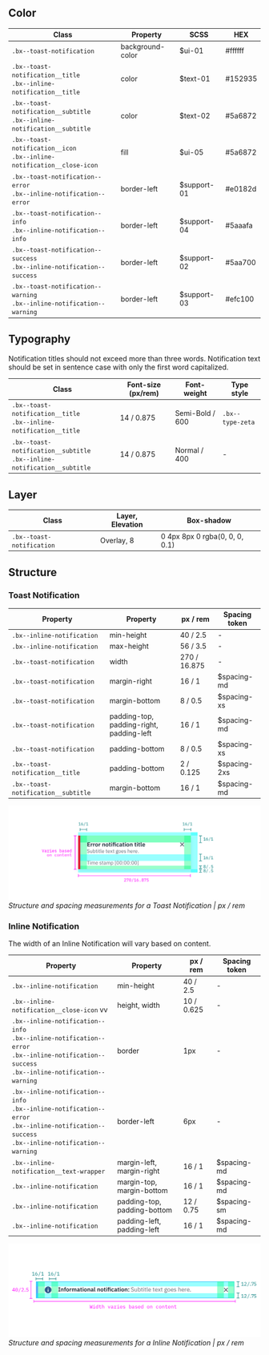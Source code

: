 ## Color


| Class                                                                        | Property         | SCSS        | HEX     |
|------------------------------------------------------------------------------|------------------|-------------|---------|
|`.bx--toast-notification`                                                     | background-color | $ui-01      | #ffffff |
|`.bx--toast-notification__title` </br> `.bx--inline-notification__title`      | color            | $text-01    | #152935 |
|`.bx--toast-notification__subtitle` </br> `.bx--inline-notification__subtitle`| color            | $text-02    | #5a6872 |
|`.bx--toast-notification__icon` </br> `.bx--inline-notification__close-icon`  | fill             | $ui-05      | #5a6872 |
|`.bx--toast-notification--error` </br> `.bx--inline-notification--error`      | border-left      | $support-01 | #e0182d |
|`.bx--toast-notification--info` </br>  `.bx--inline-notification--info`       | border-left      | $support-04 | #5aaafa |
|`.bx--toast-notification--success` </br> `.bx--inline-notification--success`  | border-left      | $support-02 | #5aa700 |
|`.bx--toast-notification--warning` </br>  `.bx--inline-notification--warning` | border-left      | $support-03 | #efc100 |


## Typography

Notification titles should not exceed more than three words. Notification text should be set in sentence case with only the first word capitalized.

| Class                                                                        | Font-size (px/rem) | Font-weight    | Type style       |
|------------------------------------------------------------------------------|--------------------|----------------|------------------|
|`.bx--toast-notification__title` </br> `.bx--inline-notification__title`      | 14 / 0.875         | Semi-Bold / 600| `.bx--type-zeta` |
|`.bx--toast-notification__subtitle` </br> `.bx--inline-notification__subtitle`| 14 / 0.875         | Normal / 400   | -                |


## Layer

| Class                       | Layer, Elevation       | Box-shadow                      |
|-----------------------------|------------------------|---------------------------------|
| `.bx--toast-notification`   | Overlay, 8             | 0 4px 8px 0 rgba(0, 0, 0, 0.1)  |


## Structure

### Toast Notification

| Property                           | Property                                 | px / rem    | Spacing token |
|------------------------------------|------------------------------------------|-------------|---------------|
| `.bx--inline-notification`         | min-height                               | 40 / 2.5    | - |
| `.bx--inline-notification`         | max-height                               | 56 / 3.5    | - |
| `.bx--toast-notification`          | width                                    | 270 / 16.875| - |
| `.bx--toast-notification`          | margin-right                             | 16 / 1      | $spacing-md   |
| `.bx--toast-notification`          | margin-bottom                            | 8 / 0.5     | $spacing-xs   |
| `.bx--toast-notification`          | padding-top, padding-right, padding-left | 16 / 1      | $spacing-md   |
| `.bx--toast-notification`          | padding-bottom                           | 8 / 0.5     | $spacing-xs   |
| `.bx--toast-notification__title`   | padding-bottom                           | 2 / 0.125   | $spacing-2xs  |
| `.bx--toast-notification__subtitle`| margin-bottom                            | 16 / 1      | $spacing-md   |

![Structure and spacing for a toast notification](images/notification-style-1.png)
_Structure and spacing measurements for a Toast Notification | px / rem_

### Inline Notification

The width of an Inline Notification will vary based on content.

| Property                                  | Property                                 | px / rem   | Spacing token |
|-------------------------------------------|------------------------------------------|------------|---------------|
| `.bx--inline-notification`                | min-height                               | 40 / 2.5   | - |
| `.bx--inline-notification__close-icon` vv | height, width                            | 10 / 0.625 | - |
| `.bx--inline-notification--info` </br> `.bx--inline-notification--error` </br> `.bx--inline-notification--success` </br>  `.bx--inline-notification--warning` | border                                      | 1px     | - |
| `.bx--inline-notification--info` </br> `.bx--inline-notification--error` </br> `.bx--inline-notification--success` </br> `.bx--inline-notification--warning`  | border-left                                 | 6px      | - |  
| `.bx--inline-notification__text-wrapper`  | margin-left, margin-right                | 16 / 1     | $spacing-md  |
| `.bx--inline-notification`                | margin-top, margin-bottom                | 16 / 1     | $spacing-md  |
| `.bx--inline-notification`                | padding-top, padding-bottom              | 12 / 0.75  | $spacing-sm  |
| `.bx--inline-notification`                | padding-left, padding-left               | 16 / 1     | $spacing-md  |



![Structure and spacing for an inline notification](images/notification-style-2.png)
_Structure and spacing measurements for a Inline Notification | px / rem_
